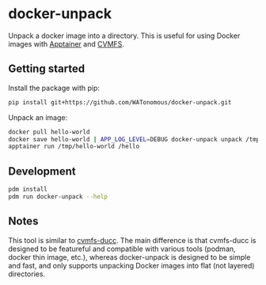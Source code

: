 # docker-unpack

Unpack a docker image into a directory. This is useful for using Docker images with [Apptainer](https://apptainer.org/) and [CVMFS](https://cvmfs.readthedocs.io/en/stable/).

## Getting started

Install the package with pip:

```sh
pip install git+https://github.com/WATonomous/docker-unpack.git
```

Unpack an image:

```sh
docker pull hello-world
docker save hello-world | APP_LOG_LEVEL=DEBUG docker-unpack unpack /tmp/hello-world
apptainer run /tmp/hello-world /hello
```

## Development

```sh
pdm install
pdm run docker-unpack --help
```

## Notes

This tool is similar to [cvmfs-ducc](https://github.com/cvmfs/cvmfs/tree/531e6f6bd4b2fa8847138d7046d9a09070234464/ducc). The main difference is that cvmfs-ducc is designed to be featureful and compatible with various tools (podman, docker thin image, etc.), whereas docker-unpack is designed to be simple and fast, and only supports unpacking Docker images into flat (not layered) directories.
